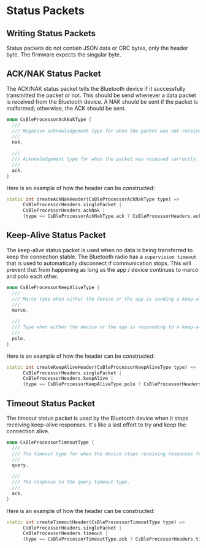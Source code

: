 # Status Packets

## Writing Status Packets

Status packets do not contain JSON data or CRC bytes, only the header byte. The firmware expects the singular byte.

## ACK/NAK Status Packet

The ACK/NAK status packet tells the Bluetooth device if it successfully transmitted the packet or not. This should be send whenever a data packet is received from the Bluetooth device. A NAK should be sent if the packet is malformed; otherwise, the ACK should be sent.

```dart
enum CsBleProcessorAckNakType {
  ///
  /// Negative acknowledgement type for when the packet was not received correctly and it needs resent.
  ///
  nak,

  ///
  /// Acknowledgement type for when the packet was received correctly.
  ///
  ack,
}
```

Here is an example of how the header can be constructed:

```dart
static int createAckNakHeader(CsBleProcessorAckNakType type) =>
      CsBleProcessorHeaders.singlePacket |
      CsBleProcessorHeaders.ackNak |
      (type == CsBleProcessorAckNakType.ack ? CsBleProcessorHeaders.ackNakType : CsBleProcessorHeaders.nop);
```

## Keep-Alive Status Packet

The keep-alive status packet is used when no data is being transferred to keep the connection stable. The Bluetooth radio has a `supervision timeout` that is used to automatically disconnect if communication stops. This will prevent that from happening as long as the app / device continues to marco and polo each other.

```dart
enum CsBleProcessorKeepAliveType {
  ///
  /// Marco type when either the device or the app is sending a keep-alive packet
  ///
  marco,

  ///
  /// Type when either the device or the app is responding to a keep-alive marco packet
  ///
  polo,
}
```

Here is an example of how the header can be constructed:

```dart
static int createKeepAliveHeader(CsBleProcessorKeepAliveType type) =>
      CsBleProcessorHeaders.singlePacket |
      CsBleProcessorHeaders.keepAlive |
      (type == CsBleProcessorKeepAliveType.polo ? CsBleProcessorHeaders.keepAliveType : CsBleProcessorHeaders.nop);
```

## Timeout Status Packet

The timeout status packet is used by the Bluetooth device when it stops receiving keep-alive responses. It's like a last effort to try and keep the connection alive.

```dart
enum CsBleProcessorTimeoutType {
  ///
  /// The timeout type for when the device stops receiving responses from the app.
  ///
  query,

  ///
  /// The response to the query timeout type.
  ///
  ack,
}
```

Here is an example of how the header can be constructed:

```dart
static int createTimeoutHeader(CsBleProcessorTimeoutType type) =>
      CsBleProcessorHeaders.singlePacket |
      CsBleProcessorHeaders.timeout |
      (type == CsBleProcessorTimeoutType.ack ? CsBleProcessorHeaders.timeoutType : CsBleProcessorHeaders.nop);
```
